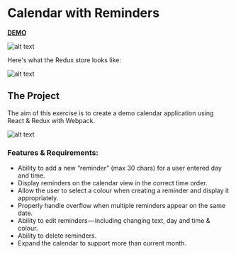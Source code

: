 # Calendar with Reminders

[**DEMO**](https://anrao91.github.io/calendar-reminder/)

![alt text](https://i.imgur.com/45OwGM8.png)

Here's what the Redux store looks like:

![alt text](https://i.imgur.com/9tgdif0.png)

## The Project

The aim of this exercise is to create a demo calendar application using React & Redux with Webpack.

![alt text](https://i.imgur.com/PaodzTj.png)

### Features & Requirements:

-   Ability to add a new “reminder” (max 30 chars) for a user entered day and time.
-   Display reminders on the calendar view in the correct time order.
-   Allow the user to select a colour when creating a reminder and display it appropriately.
-   Properly handle overflow when multiple reminders appear on the same date.
-   Ability to edit reminders — including changing text, day and time & colour.
-   Ability to delete reminders.
-   Expand the calendar to support more than current month.

